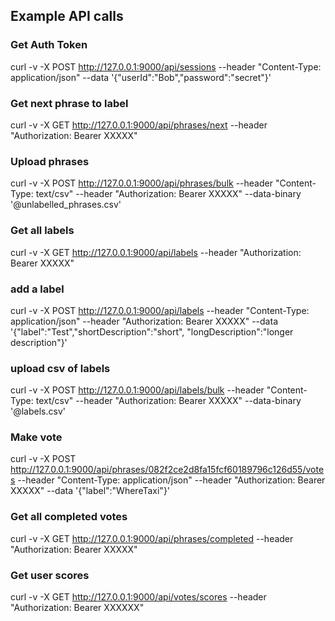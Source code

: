 ## Example API calls

### Get Auth Token
curl -v -X POST http://127.0.0.1:9000/api/sessions --header "Content-Type: application/json" --data '{"userId":"Bob","password":"secret"}'

### Get next phrase to label
curl -v -X GET http://127.0.0.1:9000/api/phrases/next --header "Authorization: Bearer XXXXX"

### Upload phrases
curl -v -X POST http://127.0.0.1:9000/api/phrases/bulk --header "Content-Type: text/csv" --header "Authorization: Bearer XXXXX" --data-binary '@unlabelled_phrases.csv'

### Get all labels
curl -v -X GET http://127.0.0.1:9000/api/labels --header "Authorization: Bearer XXXXX"

### add a label
curl -v -X POST http://127.0.0.1:9000/api/labels --header "Content-Type: application/json" --header "Authorization: Bearer XXXXX" --data '{"label":"Test","shortDescription":"short", "longDescription":"longer description"}'

### upload csv of labels
curl -v -X POST http://127.0.0.1:9000/api/labels/bulk --header "Content-Type: text/csv" --header "Authorization: Bearer XXXXX" --data-binary '@labels.csv'

### Make vote
curl -v -X POST http://127.0.0.1:9000/api/phrases/082f2ce2d8fa15fcf60189796c126d55/votes --header "Content-Type: application/json" --header "Authorization: Bearer XXXXX" --data '{"label":"WhereTaxi"}'

### Get all completed votes
curl -v -X GET http://127.0.0.1:9000/api/phrases/completed --header "Authorization: Bearer XXXXX"

### Get user scores
curl -v -X GET http://127.0.0.1:9000/api/votes/scores --header "Authorization: Bearer XXXXXX"